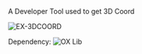 A Developer Tool used to get 3D Coord

![EX-3DCOORD](https://user-images.githubusercontent.com/76168122/232864418-6a604ea9-a4d1-407d-b641-e18551df7037.png)

Dependency: ![OX Lib](https://github.com/overextended/ox_lib)
